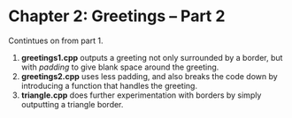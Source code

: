 # Chapter 2: Greetings – Part 2

Contintues on from part 1.

1) **greetings1.cpp** outputs a greeting not only surrounded by a border, but with _padding_ to give blank space around the greeting.
2) **greetings2.cpp** uses less padding, and also breaks the code down by introducing a function that handles the greeting.
3) **triangle.cpp** does further experimentation with borders by simply outputting a triangle border.
